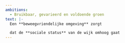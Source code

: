 ```yaml
---
ambitions:
  - Bruikbaar, gevarieerd en voldoende groen
text: |-
  Een **beweegvriendelijke omgeving** zorgt

  dat de **sociale status** van de wijk omhoog gaat
---
```

